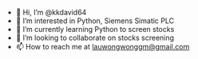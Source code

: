 - 👋 Hi, I’m @kkdavid64
- 👀 I’m interested in Python, Siemens Simatic PLC
- 🌱 I’m currently learning Python to screen stocks
- 💞️ I’m looking to collaborate on stocks screening
- 📫 How to reach me at lauwongwonggm@gmail.com

<!---
kkdavid64/kkdavid64 is a ✨ special ✨ repository because its `README.md` (this file) appears on your GitHub profile.
You can click the Preview link to take a look at your changes.
--->
